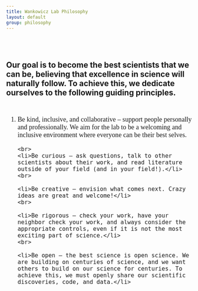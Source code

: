 ```yaml
---
title: Wankowicz Lab Philosophy
layout: default
group: philosophy
---
```


<div style="margin-top: 80px;">
</div>

## Our goal is to become the best scientists that we can be, believing that excellence in science will naturally follow. To achieve this, we dedicate ourselves to the following guiding principles.

<div style="margin-top: 50px;">
</div>

<ol style="font-family: 'Montserrat', san-serif; font-size: 1.3em;">
    <li>Be kind, inclusive, and collaborative – support people personally and professionally. We aim for the lab to be a welcoming and inclusive environment where everyone can be their best selves.</li>

    <br>
    <li>Be curious – ask questions, talk to other scientists about their work, and read literature outside of your field (and in your field!).</li>
    <br>
    
    <li>Be creative — envision what comes next. Crazy ideas are great and welcome!</li>
    <br>
    
    <li>Be rigorous – check your work, have your neighbor check your work, and always consider the appropriate controls, even if it is not the most exciting part of science.</li>
    <br>
    
    <li>Be open – the best science is open science. We are building on centuries of science, and we want others to build on our science for centuries. To achieve this, we must openly share our scientific discoveries, code, and data.</li>
</ol>
